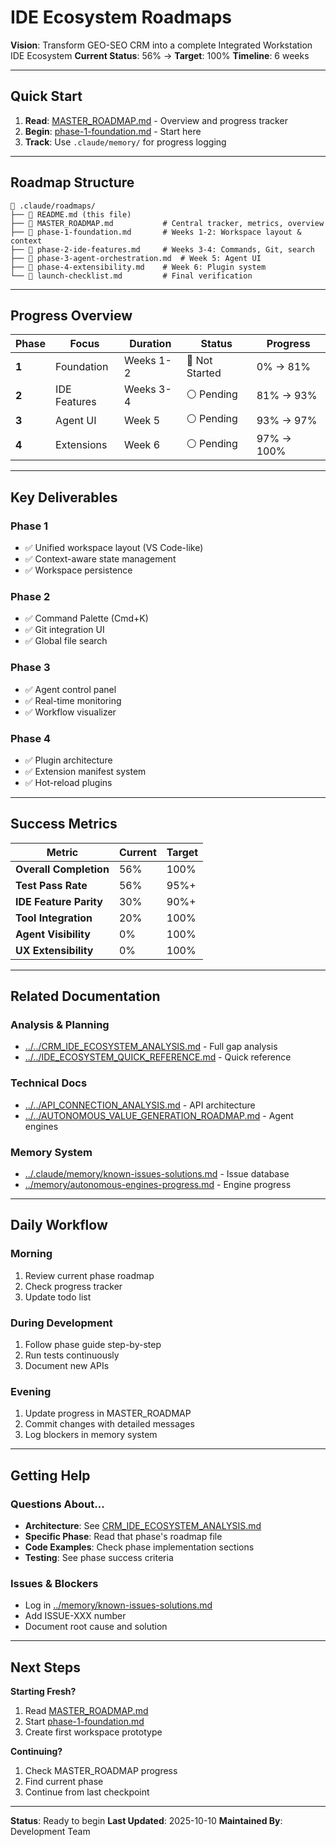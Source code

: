 # IDE Ecosystem Roadmaps

**Vision**: Transform GEO-SEO CRM into a complete Integrated Workstation IDE Ecosystem
**Current Status**: 56% → **Target**: 100%
**Timeline**: 6 weeks

---

## Quick Start

1. **Read**: [MASTER_ROADMAP.md](./MASTER_ROADMAP.md) - Overview and progress tracker
2. **Begin**: [phase-1-foundation.md](./phase-1-foundation.md) - Start here
3. **Track**: Use `.claude/memory/` for progress logging

---

## Roadmap Structure

```
📁 .claude/roadmaps/
├── 📄 README.md (this file)
├── 📄 MASTER_ROADMAP.md           # Central tracker, metrics, overview
├── 📄 phase-1-foundation.md       # Weeks 1-2: Workspace layout & context
├── 📄 phase-2-ide-features.md     # Weeks 3-4: Commands, Git, search
├── 📄 phase-3-agent-orchestration.md  # Week 5: Agent UI
├── 📄 phase-4-extensibility.md    # Week 6: Plugin system
└── 📄 launch-checklist.md         # Final verification
```

---

## Progress Overview

| Phase | Focus | Duration | Status | Progress |
|-------|-------|----------|--------|----------|
| **1** | Foundation | Weeks 1-2 | 🔴 Not Started | 0% → 81% |
| **2** | IDE Features | Weeks 3-4 | ⚪ Pending | 81% → 93% |
| **3** | Agent UI | Week 5 | ⚪ Pending | 93% → 97% |
| **4** | Extensions | Week 6 | ⚪ Pending | 97% → 100% |

---

## Key Deliverables

### Phase 1
- ✅ Unified workspace layout (VS Code-like)
- ✅ Context-aware state management
- ✅ Workspace persistence

### Phase 2
- ✅ Command Palette (Cmd+K)
- ✅ Git integration UI
- ✅ Global file search

### Phase 3
- ✅ Agent control panel
- ✅ Real-time monitoring
- ✅ Workflow visualizer

### Phase 4
- ✅ Plugin architecture
- ✅ Extension manifest system
- ✅ Hot-reload plugins

---

## Success Metrics

| Metric | Current | Target |
|--------|---------|--------|
| **Overall Completion** | 56% | 100% |
| **Test Pass Rate** | 56% | 95%+ |
| **IDE Feature Parity** | 30% | 90%+ |
| **Tool Integration** | 20% | 100% |
| **Agent Visibility** | 0% | 100% |
| **UX Extensibility** | 0% | 100% |

---

## Related Documentation

### Analysis & Planning
- [../../CRM_IDE_ECOSYSTEM_ANALYSIS.md](../../CRM_IDE_ECOSYSTEM_ANALYSIS.md) - Full gap analysis
- [../../IDE_ECOSYSTEM_QUICK_REFERENCE.md](../../IDE_ECOSYSTEM_QUICK_REFERENCE.md) - Quick reference

### Technical Docs
- [../../API_CONNECTION_ANALYSIS.md](../../API_CONNECTION_ANALYSIS.md) - API architecture
- [../../AUTONOMOUS_VALUE_GENERATION_ROADMAP.md](../../AUTONOMOUS_VALUE_GENERATION_ROADMAP.md) - Agent engines

### Memory System
- [../.claude/memory/known-issues-solutions.md](../memory/known-issues-solutions.md) - Issue database
- [../memory/autonomous-engines-progress.md](../memory/autonomous-engines-progress.md) - Engine progress

---

## Daily Workflow

### Morning
1. Review current phase roadmap
2. Check progress tracker
3. Update todo list

### During Development
1. Follow phase guide step-by-step
2. Run tests continuously
3. Document new APIs

### Evening
1. Update progress in MASTER_ROADMAP
2. Commit changes with detailed messages
3. Log blockers in memory system

---

## Getting Help

### Questions About...
- **Architecture**: See [CRM_IDE_ECOSYSTEM_ANALYSIS.md](../../CRM_IDE_ECOSYSTEM_ANALYSIS.md)
- **Specific Phase**: Read that phase's roadmap file
- **Code Examples**: Check phase implementation sections
- **Testing**: See phase success criteria

### Issues & Blockers
- Log in [../memory/known-issues-solutions.md](../memory/known-issues-solutions.md)
- Add ISSUE-XXX number
- Document root cause and solution

---

## Next Steps

**Starting Fresh?**
1. Read [MASTER_ROADMAP.md](./MASTER_ROADMAP.md)
2. Start [phase-1-foundation.md](./phase-1-foundation.md)
3. Create first workspace prototype

**Continuing?**
1. Check MASTER_ROADMAP progress
2. Find current phase
3. Continue from last checkpoint

---

**Status**: Ready to begin
**Last Updated**: 2025-10-10
**Maintained By**: Development Team
